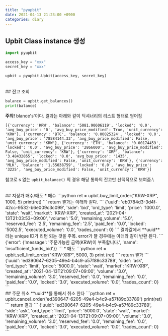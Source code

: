 ```yaml
---
title: "pyupbit"
date: 2021-04-13 21:23:00 +0900
categories: diary
---
```

## Upbit Class instance 생성

```python
import pyupbit

access_key = "xxx"
secret_key = "xxx"

upbit = pyupbit.Upbit(access_key, secret_key)
```
<br/>
## 잔고 조회

```python
balance = upbit.get_balances()
print(balance)
```
**주의!** blance's'이다.
결과는 아래와 같이 딕셔너리의 리스트 형태로 얻어짐
```
[{'currency': 'KRW', 'balance': '5081.90606119', 'locked': '0.0', 'avg_buy_price': '0', 'avg_buy_price_modified': True, 'unit_currency': 'KRW'}, {'currency': 'BTC', 'balance': '0.00025324', 'locked': '0.0', 'avg_buy_price': '78584144.33', 'avg_buy_price_modified': False, 'unit_currency': 'KRW'}, {'currency': 'ETH', 'balance': '0.00174459', 'locked': '0.0', 'avg_buy_price': '2866000', 'avg_buy_price_modified': False, 'unit_currency': 'KRW'}, {'currency': 'XRP', 'balance': '3.48432055', 'locked': '0.0', 'avg_buy_price': '1435', 'avg_buy_price_modified': False, 'unit_currency': 'KRW'}, {'currency': 'MLK', 'balance': '1.55038759', 'locked': '0.0', 'avg_buy_price': '3225', 'avg_buy_price_modified': False, 'unit_currency': 'KRW'}]
```
참고로 s 없는 ```upbit_balance()``` 의 경우 해당 통화의 잔고만 선택적으로 보여줌.\

<br/>
## 지정가 매수/매도
* 매수
```python
ret = upbit.buy_limit_order("KRW-XRP", 1000, 5)
print(ret)
```
return 결과는 아래와 같다.
```
{'uuid': 'eb0784d3-3d4f-42cc-9532-b6e009c3c099', 'side': 'bid', 'ord_type': 'limit', 'price': '1000.0', 'state': 'wait', 'market': 'KRW-XRP', 'created_at': '2021-04-13T21:03:53+09:00', 'volume': '5.0', 'remaining_volume': '5.0', 'reserved_fee': '2.5', 'remaining_fee': '2.5', 'paid_fee': '0.0', 'locked': '5002.5', 'executed_volume': '0.0', 'trades_count': 0}
```
결과값에서 **uuid**라는 unique ID가 리턴 되는 것을 주목.
error가 뜰 경우에는 아래와 같이 반환 된다.
```
{'error': {'message': '주문가능한 금액(KRW)이 부족합니다.', 'name': 'insufficient_funds_bid'}}
```
* 매도
```python
ret = upbit.sell_limit_order("KRW-XRP", 5000, 3)
print (ret)
```
return 결과
```
{'uuid': 'ed390647-6205-49e4-b4c9-a57f89c33789', 'side': 'ask', 'ord_type': 'limit', 'price': '5000.0', 'state': 'wait', 'market': 'KRW-XRP', 'created_at': '2021-04-13T21:09:07+09:00', 'volume': '3.0', 'remaining_volume': '3.0', 'reserved_fee': '0.0', 'remaining_fee': '0.0', 'paid_fee': '0.0', 'locked': '3.0', 'executed_volume': '0.0', 'trades_count': 0}
```
<br/>
## 주문 취소
**uuid**를 통해서 취소 한다
```python
ret = upbit.cancel_order('ed390647-6205-49e4-b4c9-a57f89c33789')
print(ret)
```
return 결과
```
{'uuid': 'ed390647-6205-49e4-b4c9-a57f89c33789', 'side': 'ask', 'ord_type': 'limit', 'price': '5000.0', 'state': 'wait', 'market': 'KRW-XRP', 'created_at': '2021-04-13T21:09:07+09:00', 'volume': '3.0', 'remaining_volume': '3.0', 'reserved_fee': '0.0', 'remaining_fee': '0.0', 'paid_fee': '0.0', 'locked': '3.0', 'executed_volume': '0.0', 'trades_count': 0}
```
